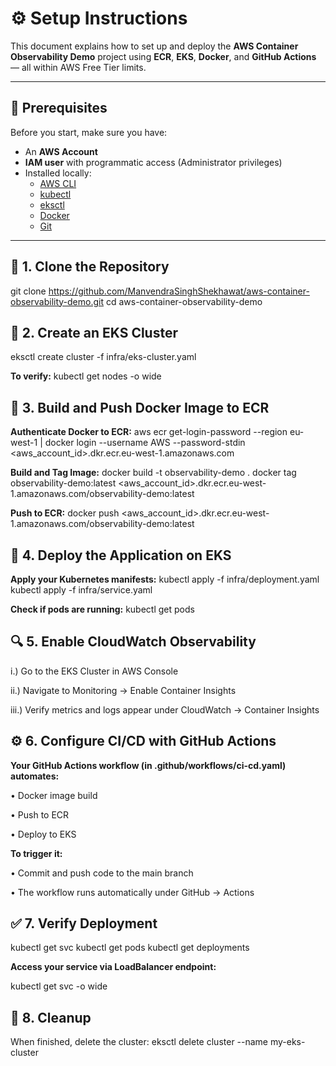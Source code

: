 # ⚙️ Setup Instructions

This document explains how to set up and deploy the **AWS Container Observability Demo** project using **ECR**, **EKS**, **Docker**, and **GitHub Actions** — all within AWS Free Tier limits.

---

## 🧰 Prerequisites

Before you start, make sure you have:

- An **AWS Account**
- **IAM user** with programmatic access (Administrator privileges)
- Installed locally:
  - [AWS CLI](https://docs.aws.amazon.com/cli/latest/userguide/getting-started-install.html)
  - [kubectl](https://kubernetes.io/docs/tasks/tools/)
  - [eksctl](https://docs.aws.amazon.com/eks/latest/userguide/eksctl.html)
  - [Docker](https://docs.docker.com/get-docker/)
  - [Git](https://git-scm.com/downloads)

---

## 🧾 1. Clone the Repository


git clone https://github.com/ManvendraSinghShekhawat/aws-container-observability-demo.git
cd aws-container-observability-demo

## 🧾 2. Create an EKS Cluster

eksctl create cluster -f infra/eks-cluster.yaml

**To verify:**
kubectl get nodes -o wide


## 🧱 3. Build and Push Docker Image to ECR

**Authenticate Docker to ECR:**
aws ecr get-login-password --region eu-west-1 | docker login --username AWS --password-stdin <aws_account_id>.dkr.ecr.eu-west-1.amazonaws.com

**Build and Tag Image:**
docker build -t observability-demo .
docker tag observability-demo:latest <aws_account_id>.dkr.ecr.eu-west-1.amazonaws.com/observability-demo:latest

**Push to ECR:**
docker push <aws_account_id>.dkr.ecr.eu-west-1.amazonaws.com/observability-demo:latest


## 🚀 4. Deploy the Application on EKS

**Apply your Kubernetes manifests:**
kubectl apply -f infra/deployment.yaml
kubectl apply -f infra/service.yaml

**Check if pods are running:**
kubectl get pods


## 🔍 5. Enable CloudWatch Observability

i.) Go to the EKS Cluster in AWS Console

ii.) Navigate to Monitoring → Enable Container Insights

iii.) Verify metrics and logs appear under CloudWatch → Container Insights


## ⚙️ 6. Configure CI/CD with GitHub Actions

**Your GitHub Actions workflow (in .github/workflows/ci-cd.yaml) automates:**

• Docker image build

• Push to ECR

• Deploy to EKS

**To trigger it:**

• Commit and push code to the main branch

• The workflow runs automatically under GitHub → Actions


## ✅ 7. Verify Deployment

kubectl get svc
kubectl get pods
kubectl get deployments

**Access your service via LoadBalancer endpoint:**

kubectl get svc <service-name> -o wide


## 🧹 8. Cleanup

When finished, delete the cluster:
eksctl delete cluster --name my-eks-cluster



